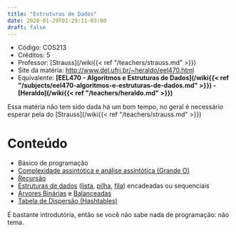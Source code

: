 ```yaml
---
title: "Estruturas de Dados"
date: 2020-01-29T01:29:11-03:00
draft: false
---
```


- Código: COS213
- Créditos: 5
- Professor: [Strauss](/wiki{{< ref "/teachers/strauss.md" >}})
- Site da matéria: http://www.del.ufrj.br/~heraldo/eel470.html
- Equivalente: **[EEL470 - Algoritmos e Estruturas de Dados](/wiki{{< ref "/subjects/eel470-algoritmos-e-estruturas-de-dados.md" >}}) - [Heraldo](/wiki{{< ref "/teachers/heraldo.md" >}})**

Essa matéria não tem sido dada há um bom tempo, no geral é necessário esperar pela do [Strauss](/wiki{{< ref "/teachers/strauss.md" >}})

# Conteúdo

- Básico de programação
- [Complexidade assintótica e análise assintótica (Grande O)](https://pt.wikipedia.org/wiki/Grande-O)
- [Recursão](https://pt.wikipedia.org/wiki/Recursividade#Recurs%C3%A3o_em_ci%C3%AAncia_da_computa%C3%A7%C3%A3o)
- [Estruturas de dados](https://pt.wikipedia.org/wiki/Estrutura_de_dados) ([lista](https://pt.wikipedia.org/wiki/Lista), [pilha](https://pt.wikipedia.org/wiki/Pilha_(inform%C3%A1tica)), [fila](https://pt.wikipedia.org/wiki/FIFO)) encadeadas ou sequenciais
- [Árvores Binárias](https://pt.wikipedia.org/wiki/%C3%81rvore_bin%C3%A1ria) e [Balanceadas](https://pt.wikipedia.org/wiki/%C3%81rvore_bin%C3%A1ria_de_busca_balanceada)
- [Tabela de Dispersão (Hashtables)](https://pt.wikipedia.org/wiki/Tabela_de_dispers%C3%A3o)

É bastante introdutória, então se você não sabe nada de programação: não tema.
